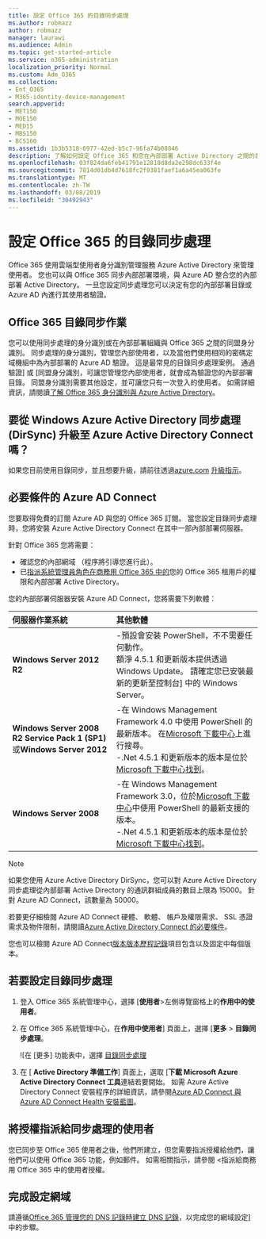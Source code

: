 ```yaml
---
title: 設定 Office 365 的目錄同步處理
ms.author: robmazz
author: robmazz
manager: laurawi
ms.audience: Admin
ms.topic: get-started-article
ms.service: o365-administration
localization_priority: Normal
ms.custom: Adm_O365
ms.collection:
- Ent_O365
- M365-identity-device-management
search.appverid:
- MET150
- MOE150
- MED15
- MBS150
- BCS160
ms.assetid: 1b3b5318-6977-42ed-b5c7-96fa74b08846
description: 了解如何設定 Office 365 和您在內部部署 Active Directory 之間的目錄同步處理。
ms.openlocfilehash: 03f824da6feb41791e12818d8da2e298dc633f4e
ms.sourcegitcommit: 7814d01db4d7618fc2f9381faef1a6a45ea063fe
ms.translationtype: MT
ms.contentlocale: zh-TW
ms.lasthandoff: 03/08/2019
ms.locfileid: "30492943"
---
```

# <a name="set-up-directory-synchronization-for-office-365"></a>設定 Office 365 的目錄同步處理

Office 365 使用雲端型使用者身分識別管理服務 Azure Active Directory 來管理使用者。 您也可以與 Office 365 同步內部部署環境，與 Azure AD 整合您的內部部署 Active Directory。 一旦您設定同步處理您可以決定有您的內部部署目錄或 Azure AD 內進行其使用者驗證。
  
## <a name="office-365-directory-synchronization"></a>Office 365 目錄同步作業

您可以使用同步處理的身分識別或在內部部署組織與 Office 365 之間的同盟身分識別。 同步處理的身分識別，管理您內部使用者，以及當他們使用相同的密碼定域機組中為內部部署的 Azure AD 驗證。 這是最常見的目錄同步處理案例。 通過驗證] 或 [同盟身分識別，可讓您管理您內部使用者，就會成為驗證您的內部部署目錄。 同盟身分識別需要其他設定，並可讓您只有一次登入的使用者。 如需詳細資訊，請閱讀[了解 Office 365 身分識別與 Azure Active Directory](about-office-365-identity.md)。
  
## <a name="want-to-upgrade-from-windows-azure-active-directory-sync-dirsync-to-azure-active-directory-connect"></a>要從 Windows Azure Active Directory 同步處理 (DirSync) 升級至 Azure Active Directory Connect 嗎？

如果您目前使用目錄同步，並且想要升級，請前往透過[azure.com](https://azure.com) [升級指示](https://go.microsoft.com/fwlink/p/?LinkId=733240)。
  
## <a name="prerequisites-for-azure-ad-connect"></a>必要條件的 Azure AD Connect

您要取得免費的訂閱 Azure AD 與您的 Office 365 訂閱。 當您設定目錄同步處理時，您將安裝 Azure Active Directory Connect 在其中一部內部部署伺服器。
  
針對 Office 365 您將需要：
  
- 確認您的內部網域 （程序將引導您進行此）。
- 已[指派系統管理員角色在商務用 Office 365 中的](https://support.office.com/article/EAC4D046-1AFD-4F1A-85FC-8219C79E1504)您的 Office 365 租用戶的權限和內部部署 Active Directory。

您的內部部署伺服器安裝 Azure AD Connect，您將需要下列軟體：
  
|**伺服器作業系統**|**其他軟體**|
|:-----|:-----|
|**Windows Server 2012 R2** | -預設會安裝 PowerShell，不不需要任何動作。  <br> 額淨 4.5.1 和更新版本提供透過 Windows Update。 請確定您已安裝最新的更新至控制台] 中的 Windows Server。 |
|**Windows Server 2008 R2 Service Pack 1 (SP1)** 或**Windows Server 2012** | -在 Windows Management Framework 4.0 中使用 PowerShell 的最新版本。 在[Microsoft 下載中心](https://go.microsoft.com/fwlink/p/?LinkId=717996)上進行搜尋。  <br> -.Net 4.5.1 和更新版本的版本是位於[Microsoft 下載中心找到](https://go.microsoft.com/fwlink/p/?LinkId=717996)。 |
|**Windows Server 2008** | -在 Windows Management Framework 3.0，位於[Microsoft 下載中心](https://go.microsoft.com/fwlink/p/?LinkId=717996)中使用 PowerShell 的最新支援的版本。  <br> -.Net 4.5.1 和更新版本的版本是位於[Microsoft 下載中心找到](https://go.microsoft.com/fwlink/p/?LinkId=717996)。 |

> [!NOTE]
> 如果您使用 Azure Active Directory DirSync，您可以對 Azure Active Directory 同步處理從內部部署 Active Directory 的通訊群組成員的數目上限為 15000。 針對 Azure AD Connect，該數量為 50000。 
  
若要更仔細檢閱 Azure AD Connect 硬體、 軟體、 帳戶及權限需求、 SSL 憑證需求及物件限制，請閱讀[Azure Active Directory Connect 的必要條件](https://docs.microsoft.com/azure/active-directory/hybrid/how-to-connect-install-prerequisites)。
  
您也可以檢閱 Azure AD Connect[版本版本歷程記錄](https://docs.microsoft.com/azure/active-directory/hybrid/reference-connect-version-history)項目包含以及固定中每個版本。

## <a name="to-set-up-directory-synchronization"></a>若要設定目錄同步處理

1. 登入 Office 365 系統管理中心，選擇 [**使用者**\>左側導覽窗格上的**作用中的使用者**。
2. 在 Office 365 系統管理中心，在**作用中使用者**] 頁面上，選擇 [**更多** \> **目錄同步處理**。

    ![在 [更多] 功能表中，選擇 [目錄同步處理](media/dc6669e5-c01b-471e-9cdf-04f5d44e1c4b.png)
  
3. 在 [ **Active Directory 準備工作**] 頁面上，選取 [**下載 Microsoft Azure Active Directory Connect 工具**連結若要開始。 如需 Azure Active Directory Connect 安裝程序的詳細資訊，請參閱[Azure AD Connect 與 Azure AD Connect Health 安裝藍圖](https://docs.microsoft.com/azure/active-directory/hybrid/how-to-connect-install-roadmap)。

## <a name="assign-licenses-to-synchronized-users"></a>將授權指派給同步處理的使用者

您已同步至 Office 365 使用者之後，他們所建立，但您需要指派授權給他們，讓他們可以使用 Office 365 功能，例如郵件。 如需相關指示，請參閱 <<c0>指派給商務用 Office 365 中的使用者授權。

## <a name="finish-setting-up-domains"></a>完成設定網域

請遵循[Office 365 管理您的 DNS 記錄時建立 DNS 記錄](https://support.office.com/article/b0f3fdca-8a80-4e8e-9ef3-61e8a2a9ab23)，以完成您的網域設定] 中的步驟。